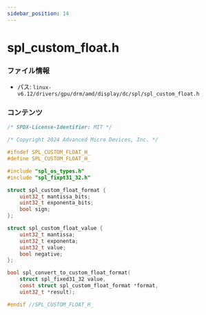 ```yaml
---
sidebar_position: 14
---
```

# spl_custom_float.h

### ファイル情報

- パス: `linux-v6.12/drivers/gpu/drm/amd/display/dc/spl/spl_custom_float.h`

### コンテンツ

```h
/* SPDX-License-Identifier: MIT */

/* Copyright 2024 Advanced Micro Devices, Inc. */

#ifndef SPL_CUSTOM_FLOAT_H_
#define SPL_CUSTOM_FLOAT_H_

#include "spl_os_types.h"
#include "spl_fixpt31_32.h"

struct spl_custom_float_format {
	uint32_t mantissa_bits;
	uint32_t exponenta_bits;
	bool sign;
};

struct spl_custom_float_value {
	uint32_t mantissa;
	uint32_t exponenta;
	uint32_t value;
	bool negative;
};

bool spl_convert_to_custom_float_format(
	struct spl_fixed31_32 value,
	const struct spl_custom_float_format *format,
	uint32_t *result);

#endif //SPL_CUSTOM_FLOAT_H_

```
